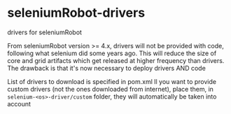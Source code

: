 # seleniumRobot-drivers
drivers for seleniumRobot

From seleniumRobot version >= 4.x, drivers will not be provided with code, following what selenium did some years ago. This will reduce the size of core and grid artifacts which get released at higher frequency than drivers.
The drawback is that it's now necessary to deploy drivers AND code

List of drivers to download is specified in pom.xml
Il you want to provide custom drivers (not the ones downloaded from internet), place them, in `selenium-<os>-driver/custom` folder, they will automatically be taken into account
